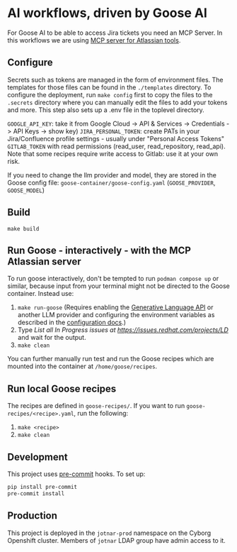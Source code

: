 # AI workflows, driven by Goose AI

For Goose AI to be able to access Jira tickets you need an MCP Server.
In this workflows we are using [MCP server for Atlassian tools](https://github.com/sooperset/mcp-atlassian).

## Configure

Secrets such as tokens are managed in the form of environment files.  The templates for those files can be found in the `./templates` directory.  To configure the deployment, run `make config` first to copy the files to the `.secrets` directory where you can manually edit the files to add your tokens and more. This step also sets up a .env file in the toplevel directory.


 `GOOGLE_API_KEY`: take it from Google Cloud -> API & Services -> Credentials -> API Keys -> show key)
`JIRA_PERSONAL_TOKEN`: create PATs in your Jira/Confluence profile settings - usually under "Personal Access Tokens"
`GITLAB_TOKEN` with read permissions (read_user, read_repository, read_api).  Note that some recipes require write access to Gitlab: use it at your own risk.

If you need to change the llm provider and model, they are stored in the Goose config file: `goose-container/goose-config.yaml` (`GOOSE_PROVIDER`, `GOOSE_MODEL`)

## Build

`make build`

## Run Goose - interactively - with the MCP Atlassian server

To run goose interactively, don't be tempted to run `podman compose up` or similar, because input from your terminal might not be directed to the Goose container. Instead use:

1. `make run-goose` (Requires enabling the [Generative Language API](https://console.developers.google.com/apis/api/generativelanguage.googleapis.com/) or another LLM provider and configuring the environment variables as described in the [configuration docs](https://block.github.io/goose/docs/guides/config-file#global-settings).)
2. Type *List all In Progress issues at https://issues.redhat.com/projects/LD* and wait for the output.
3. `make clean`

You can further manually run test and run the Goose recipes which are mounted into the container at `/home/goose/recipes`.

## Run local Goose recipes

The recipes are defined in `goose-recipes/`.  If you want to run `goose-recipes/<recipe>.yaml`, run the following:

1. `make <recipe>`
2. `make clean`

## Development

This project uses [pre-commit](https://pre-commit.com/) hooks. To set up:

```bash
pip install pre-commit
pre-commit install
```

## Production

This project is deployed in the `jotnar-prod` namespace on the Cyborg Openshift cluster. Members of `jotnar` LDAP group have admin access to it.
